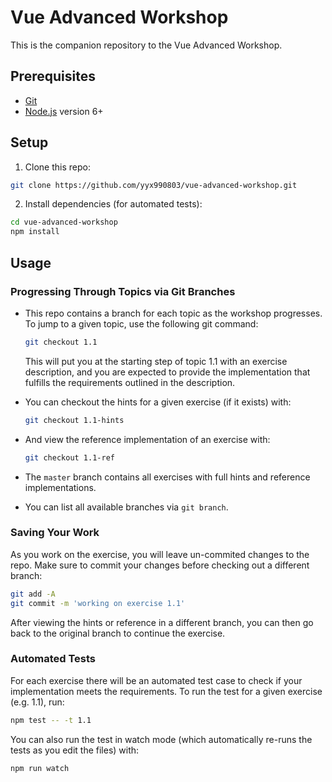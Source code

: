 # Vue Advanced Workshop

This is the companion repository to the Vue Advanced Workshop.

## Prerequisites

- [Git](https://git-scm.com/)
- [Node.js](https://nodejs.org/en/) version 6+

## Setup

1. Clone this repo:

  ``` bash
  git clone https://github.com/yyx990803/vue-advanced-workshop.git
  ```

2. Install dependencies (for automated tests):

  ``` bash
  cd vue-advanced-workshop
  npm install
  ```

## Usage

### Progressing Through Topics via Git Branches

- This repo contains a branch for each topic as the workshop progresses. To jump to a given topic, use the following git command:

  ``` bash
  git checkout 1.1

  ```

  This will put you at the starting step of topic 1.1 with an exercise description, and you are expected to provide the implementation that fulfills the requirements outlined in the description.

- You can checkout the hints for a given exercise (if it exists) with:

  ``` bash
  git checkout 1.1-hints
  ```

- And view the reference implementation of an exercise with:

  ``` bash
  git checkout 1.1-ref
  ```

- The `master` branch contains all exercises with full hints and reference implementations.

- You can list all available branches via `git branch`.

### Saving Your Work

As you work on the exercise, you will leave un-commited changes to the repo. Make sure to commit your changes before checking out a different branch:

``` bash
git add -A
git commit -m 'working on exercise 1.1'
```

After viewing the hints or reference in a different branch, you can then go back to the original branch to continue the exercise.

### Automated Tests

For each exercise there will be an automated test case to check if your implementation meets the requirements. To run the test for a given exercise (e.g. 1.1), run:

``` bash
npm test -- -t 1.1
```

You can also run the test in watch mode (which automatically re-runs the tests as you edit the files) with:

``` bash
npm run watch
```
